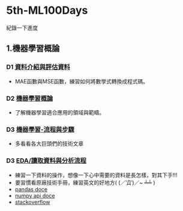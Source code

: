 # 5th-ML100Days

紀錄一下進度

## 1.機器學習概論
### D1 [資料介紹與評估資料](https://github.com/Samuelyihao/5th-ML100Days/blob/master/Day_001_HW.ipynb)
+ MAE函數與MSE函數，練習如何將數學式轉換成程式碼。

### D2 [機器學習概論](https://github.com/Samuelyihao/5th-ML100Days/blob/master/Day_002_HW.ipynb)
+ 了解機器學習適合應用的領域與範疇。

### D3 [機器學習-流程與步驟](https://github.com/Samuelyihao/5th-ML100Days/blob/master/Day_003_HW.ipynb)
+ 多看看各大巨頭們的技術文章

### D3 [EDA/讀取資料與分析流程](https://github.com/Samuelyihao/5th-ML100Days/blob/master/Day_004_HW.ipynb)
+ 練習一下資料的操作，想像一下心中需要的資料是長怎樣，對其下手!!!
+ 要習慣看原廠技術手冊，練習英文的好地方( (／‵Д′)／~ ╧╧ )
+ [pandas doce](https://pandas.pydata.org/docs/index.html) 
+ [numpy api doce](https://numpy.org/doc/stable/reference/index.html)
+ [stackoverflow](https://stackoverflow.com/)  